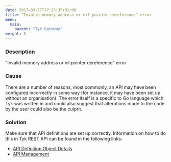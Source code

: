 ```yaml
---
date: 2017-03-27T17:25:35+01:00
title: “Invalid memory address or nil pointer dereference“ error
menu:
  main:
    parent: "Tyk Gateway"
weight: 5 
---
```


### Description

"Invalid memory address or nil pointer dereference" error

### Cause

There are a number of reasons, most commonly, an API may have been configured incorrectly in some way (for instance, it may have been set up without an organisation). The error itself is a specific to Go language which Tyk was written in and could also suggest that alterations made to the code by the user could also be the culprit.

### Solution

Make sure that API definitions are set up correctly. Information on how to do this in Tyk REST API can be found in the following links:

*   [API Definition Object Details][1]
*   [API Management][2]

[1]: /docs/tyk-rest-api/api-definition-object-details/
[2]: /docs/tyk-rest-api/api-management/